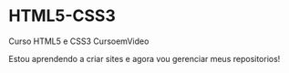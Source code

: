 # HTML5-CSS3
 Curso HTML5 e CSS3 CursoemVideo

Estou aprendendo a criar sites e agora vou gerenciar meus repositorios!
